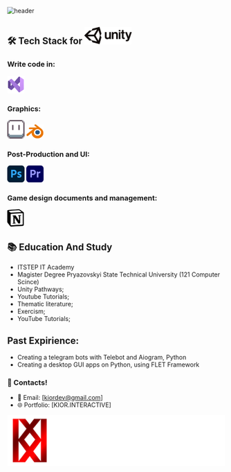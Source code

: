 ![header](https://capsule-render.vercel.app/api?type=waving&height=300&text=THROM-KA!%20WELCOME%20TO%20MY%20GIT!&fontColor=FFF&fontAlign=51&fontAlignY=48&animation=fadeIn&descAlign=70&fontSize=40&desc=KIORDEV%20-%20UNITY%20GAME%20DEVELOPER%20)

## 🛠️ Tech Stack for <img src="unity-logo.png" alt="Unity Logo" width="110"/>

### Write code in:  
<img src="visual-logo.png" alt="Photoshop Logo" width="40"/>

### Graphics: 
<img src="aseprite-logo.png" alt="Aseprite Logo" width="40"/> <img src="blender-logo.png" alt="Blender Logo" width="40"/>

### Post-Production and UI: 
<img src="photoshop-logo.png" alt="Photoshop Logo" width="40"/> <img src="premier-logo.png" alt="Premier Logo" width="40"/>

### Game design documents and management: 
<img src="notion-logo.png" alt="Premier Logo" width="40"/>

## 📚 Education And Study 
- ITSTEP IT Academy
- Magister Degree Pryazovskyi State Technical University (121 Computer Scince)
- Unity Pathways;
- Youtube Tutorials;
- Thematic literature;
- Exercism;
- YouTube Tutorials;

## Past Expirience:
- Creating a telegram bots with Telebot and Aiogram, Python
- Creating a desktop GUI apps on Python, using FLET Framework

### 🚀 Contacts!
- 📧 Email: [kiordev@gmail.com]
- 🌐 Portfolio: [KIOR.INTERACTIVE]

![KIOR INTERACTIVE](KI-logo.png)


